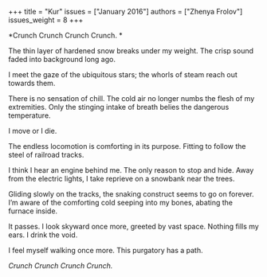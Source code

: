 +++
title = "Kur"
issues = ["January 2016"]
authors = ["Zhenya Frolov"]
issues_weight = 8
+++

*Crunch Crunch Crunch Crunch. *

The thin layer of hardened snow breaks under my weight. The crisp sound faded into background long ago.

I meet the gaze of the ubiquitous stars; the whorls of steam reach out towards them.

There is no sensation of chill. The cold air no longer numbs the flesh of my extremities. Only the stinging intake of breath belies the dangerous temperature.

I move or I die.

The endless locomotion is comforting in its purpose. Fitting to follow the steel of railroad tracks.

I think I hear an engine behind me. The only reason to stop and hide. Away from the electric lights, I take reprieve on a snowbank near the trees.

Gliding slowly on the tracks, the snaking construct seems to go on forever. I’m aware of the comforting cold seeping into my bones, abating the furnace inside.

It passes. I look skyward once more, greeted by vast space. Nothing fills my ears. I drink the void.

I feel myself walking once more. This purgatory has a path.

*Crunch Crunch Crunch Crunch.*
